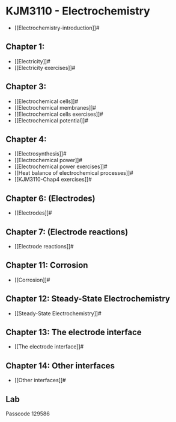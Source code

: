 # KJM3110 - Electrochemistry

- [[Electrochemistry-introduction]]#


## Chapter 1: 
- [[Electricity]]#
- [[Electricity exercises]]#


## Chapter 3: 

- [[Electrochemical cells]]#
- [[Electrochemical membranes]]#
- [[Electrochemical cells exercises]]#
- [[Electrochemical potential]]#


## Chapter 4: 

- [[Electrosynthesis]]#
- [[Electrochemical power]]#
- [[Electrochemical power exercises]]#
- [[Heat balance of electrochemical processes]]#
- [[KJM3110-Chap4 exercises]]#


## Chapter 6: (Electrodes)

- [[Electrodes]]#


## Chapter 7: (Electrode reactions)

- [[Electrode reactions]]#

## Chapter 11: Corrosion

- [[Corrosion]]#

## Chapter 12: Steady-State Electrochemistry

- [[Steady-State Electrochemistry]]#

## Chapter 13: The electrode interface

- [[The electrode interface]]#

## Chapter 14: Other interfaces

- [[Other interfaces]]#


## Lab



Passcode 129586